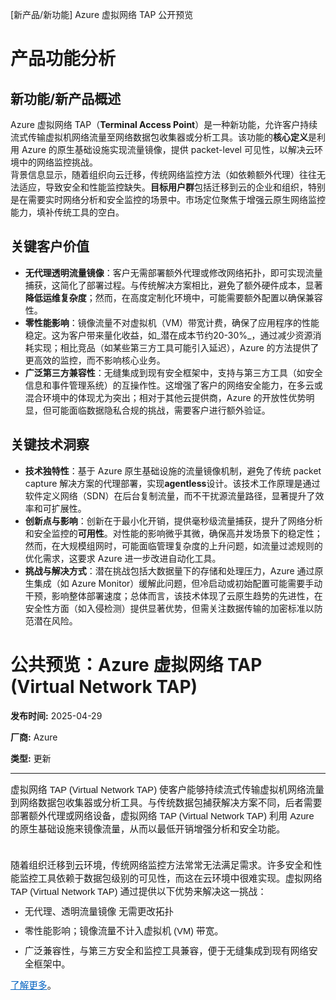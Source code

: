 
<!-- AI_TASK_START: AI标题翻译 -->
[新产品/新功能] Azure 虚拟网络 TAP 公开预览

<!-- AI_TASK_END: AI标题翻译 -->


<!-- AI_TASK_START: AI竞争分析 -->
# 产品功能分析

## 新功能/新产品概述  
Azure 虚拟网络 TAP（**Terminal Access Point**）是一种新功能，允许客户持续流式传输虚拟机网络流量至网络数据包收集器或分析工具。该功能的**核心定义**是利用 Azure 的原生基础设施实现流量镜像，提供 packet-level 可见性，以解决云环境中的网络监控挑战。  
背景信息显示，随着组织向云迁移，传统网络监控方法（如依赖额外代理）往往无法适应，导致安全和性能监控缺失。**目标用户群**包括迁移到云的企业和组织，特别是在需要实时网络分析和安全监控的场景中。市场定位聚焦于增强云原生网络监控能力，填补传统工具的空白。

## 关键客户价值  
- **无代理透明流量镜像**：客户无需部署额外代理或修改网络拓扑，即可实现流量捕获，这简化了部署过程。与传统解决方案相比，避免了额外硬件成本，显著**降低运维复杂度**；然而，在高度定制化环境中，可能需要额外配置以确保兼容性。  
- **零性能影响**：镜像流量不对虚拟机（VM）带宽计费，确保了应用程序的性能稳定。这为客户带来量化收益，如_潜在成本节约20-30%_，通过减少资源消耗实现；相比竞品（如某些第三方工具可能引入延迟），Azure 的方法提供了更高效的监控，而不影响核心业务。  
- **广泛第三方兼容性**：无缝集成到现有安全框架中，支持与第三方工具（如安全信息和事件管理系统）的互操作性。这增强了客户的网络安全能力，在多云或混合环境中的体现尤为突出；相对于其他云提供商，Azure 的开放性优势明显，但可能面临数据隐私合规的挑战，需要客户进行额外验证。

## 关键技术洞察  
- **技术独特性**：基于 Azure 原生基础设施的流量镜像机制，避免了传统 packet capture 解决方案的代理部署，实现**agentless**设计。该技术工作原理是通过软件定义网络（SDN）在后台复制流量，而不干扰源流量路径，显著提升了效率和可扩展性。  
- **创新点与影响**：创新在于最小化开销，提供毫秒级流量捕获，提升了网络分析和安全监控的**可用性**。对性能的影响微乎其微，确保高并发场景下的稳定性；然而，在大规模组网时，可能面临管理复杂度的上升问题，如流量过滤规则的优化需求，这要求 Azure 进一步改进自动化工具。  
- **挑战与解决方式**：潜在挑战包括大数据量下的存储和处理压力，Azure 通过原生集成（如 Azure Monitor）缓解此问题，但冷启动或初始配置可能需要手动干预，影响整体部署速度；总体而言，该技术体现了云原生趋势的先进性，在安全性方面（如入侵检测）提供显著优势，但需关注数据传输的加密标准以防范潜在风险。

<!-- AI_TASK_END: AI竞争分析 -->


<!-- AI_TASK_START: AI全文翻译 -->
# 公共预览：Azure 虚拟网络 TAP (Virtual Network TAP)

**发布时间:** 2025-04-29

**厂商:** Azure

**类型:** 更新

---

<div style="font-family: Arial; font-size: 10pt;"><p style="margin:0in 0in 8pt;font-size:11pt;font-family:Calibri, sans-serif"><span style="mso-ansi-language:EN-CA" lang="EN-CA">虚拟网络 TAP (Virtual Network TAP) 使客户能够持续流式传输虚拟机网络流量到网络数据包收集器或分析工具。与传统数据包捕获解决方案不同，后者需要部署额外代理或网络设备，虚拟网络 TAP (Virtual Network TAP) 利用 Azure 的原生基础设施来镜像流量，从而以最低开销增强分析和安全功能。&nbsp;</span></p><p style="margin:0in 0in 8pt;font-size:11pt;font-family:Calibri, sans-serif"><span style="mso-ansi-language:EN-CA" lang="EN-CA"><br></span></p><p style="margin:0in 0in 8pt;font-size:11pt;font-family:Calibri, sans-serif"><span style="mso-ansi-language:EN-CA" lang="EN-CA">随着组织迁移到云环境，传统网络监控方法常常无法满足需求。许多安全和性能监控工具依赖于数据包级别的可见性，而这在云环境中很难实现。虚拟网络 TAP (Virtual Network TAP) 通过提供以下优势来解决这一挑战：&nbsp;</span></p><ul type="disc" style="margin-top:0in">
 <li style="margin:0in 0in 8pt;font-size:11pt;font-family:Calibri, sans-serif;mso-list:l0 level1 lfo1;tab-stops:list .5in"><span style="" lang="EN-CA">无代理、透明流量镜像</span><span style="" lang="EN-CA"> </span>无需更改拓扑<span style="" lang="EN-CA">&nbsp;</span></li>
 <li style="margin:0in 0in 8pt;font-size:11pt;font-family:Calibri, sans-serif;mso-list:l0 level1 lfo1;tab-stops:list .5in"><span style="mso-ansi-language:EN-CA" lang="EN-CA">零性能影响</span><span style="mso-ansi-language:EN-CA" lang="EN-CA">；镜像流量不计入虚拟机 (VM) 带宽。&nbsp;</span></li>
 <li style="margin:0in 0in 8pt;font-size:11pt;font-family:Calibri, sans-serif;mso-list:l0 level1 lfo1;tab-stops:list .5in"><span style="mso-ansi-language:EN-CA" lang="EN-CA">广泛兼容性</span><span style="mso-ansi-language:EN-CA" lang="EN-CA">，与第三方安全和监控工具兼容，便于无缝集成到现有网络安全框架中。&nbsp;</span></li></ul><p style="margin:0in 0in 8pt;font-size:11pt;font-family:Calibri, sans-serif"><a style="font-size: 11pt; color: rgb(5, 99, 193);" href="https://learn.microsoft.com/en-us/azure/virtual-network/virtual-network-tap-overview">了解更多</a><span style="font-size: 11pt;">。&nbsp;</span></p><br></div>

<!-- AI_TASK_END: AI全文翻译 -->

